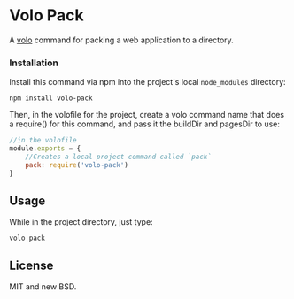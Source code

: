 Volo Pack
===

A [volo](https://github.com/volojs/volo) command for packing
a web application to a directory.

### Installation
Install this command via npm into the project's local
`node_modules` directory:

    npm install volo-pack

Then, in the volofile for the project, create a volo command name that
does a require() for this command, and pass it the buildDir and pagesDir to use:

```javascript
//in the volofile
module.exports = {
    //Creates a local project command called `pack`
    pack: require('volo-pack')
}
```

## Usage

While in the project directory, just type:

    volo pack

## License
MIT and new BSD.
